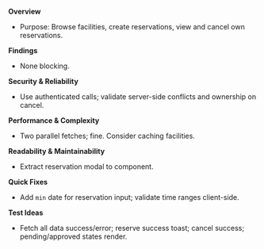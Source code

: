 **Overview**
- Purpose: Browse facilities, create reservations, view and cancel own reservations.

**Findings**
- None blocking.

**Security & Reliability**
- Use authenticated calls; validate server-side conflicts and ownership on cancel.

**Performance & Complexity**
- Two parallel fetches; fine. Consider caching facilities.

**Readability & Maintainability**
- Extract reservation modal to component.

**Quick Fixes**
- Add `min` date for reservation input; validate time ranges client-side.

**Test Ideas**
- Fetch all data success/error; reserve success toast; cancel success; pending/approved states render.

